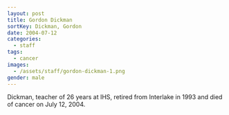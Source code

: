 ```yaml
---
layout: post
title: Gordon Dickman
sortKey: Dickman, Gordon
date: 2004-07-12
categories:
  - staff
tags:
  - cancer
images:
  - /assets/staff/gordon-dickman-1.png
gender: male
---
```

Dickman, teacher of 26 years at IHS, retired from Interlake in 1993 and died of cancer on July 12, 2004.
